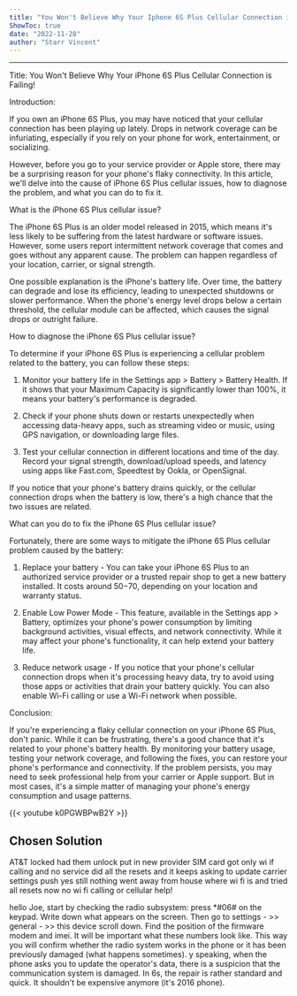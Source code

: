 ```yaml
---
title: "You Won't Believe Why Your Iphone 6S Plus Cellular Connection is Failing!"
ShowToc: true 
date: "2022-11-28"
author: "Starr Vincent"
---
```

*****
Title: You Won't Believe Why Your iPhone 6S Plus Cellular Connection is Failing!

Introduction:

If you own an iPhone 6S Plus, you may have noticed that your cellular connection has been playing up lately. Drops in network coverage can be infuriating, especially if you rely on your phone for work, entertainment, or socializing. 

However, before you go to your service provider or Apple store, there may be a surprising reason for your phone's flaky connectivity. In this article, we'll delve into the cause of iPhone 6S Plus cellular issues, how to diagnose the problem, and what you can do to fix it.

What is the iPhone 6S Plus cellular issue?

The iPhone 6S Plus is an older model released in 2015, which means it's less likely to be suffering from the latest hardware or software issues. However, some users report intermittent network coverage that comes and goes without any apparent cause. The problem can happen regardless of your location, carrier, or signal strength.

One possible explanation is the iPhone's battery life. Over time, the battery can degrade and lose its efficiency, leading to unexpected shutdowns or slower performance. When the phone's energy level drops below a certain threshold, the cellular module can be affected, which causes the signal drops or outright failure. 

How to diagnose the iPhone 6S Plus cellular issue?

To determine if your iPhone 6S Plus is experiencing a cellular problem related to the battery, you can follow these steps:

1. Monitor your battery life in the Settings app > Battery > Battery Health. If it shows that your Maximum Capacity is significantly lower than 100%, it means your battery's performance is degraded.

2. Check if your phone shuts down or restarts unexpectedly when accessing data-heavy apps, such as streaming video or music, using GPS navigation, or downloading large files.

3. Test your cellular connection in different locations and time of the day. Record your signal strength, download/upload speeds, and latency using apps like Fast.com, Speedtest by Ookla, or OpenSignal.

If you notice that your phone's battery drains quickly, or the cellular connection drops when the battery is low, there's a high chance that the two issues are related.

What can you do to fix the iPhone 6S Plus cellular issue?

Fortunately, there are some ways to mitigate the iPhone 6S Plus cellular problem caused by the battery:

1. Replace your battery - You can take your iPhone 6S Plus to an authorized service provider or a trusted repair shop to get a new battery installed. It costs around $50-$70, depending on your location and warranty status.

2. Enable Low Power Mode - This feature, available in the Settings app > Battery, optimizes your phone's power consumption by limiting background activities, visual effects, and network connectivity. While it may affect your phone's functionality, it can help extend your battery life.

3. Reduce network usage - If you notice that your phone's cellular connection drops when it's processing heavy data, try to avoid using those apps or activities that drain your battery quickly. You can also enable Wi-Fi calling or use a Wi-Fi network when possible.

Conclusion:

If you're experiencing a flaky cellular connection on your iPhone 6S Plus, don't panic. While it can be frustrating, there's a good chance that it's related to your phone's battery health. By monitoring your battery usage, testing your network coverage, and following the fixes, you can restore your phone's performance and connectivity. If the problem persists, you may need to seek professional help from your carrier or Apple support. But in most cases, it's a simple matter of managing your phone's energy consumption and usage patterns.

{{< youtube k0PGWBPwB2Y >}} 



## Chosen Solution
 AT&T locked had them unlock put in new provider SIM card got only wi if calling and no service did all the resets and it keeps asking to update carrier settings push yes still nothing went away from house where wi fi is and tried all resets now no wi fi calling or cellular help!

 hello Joe,
start by checking the radio subsystem: press *#06# on the keypad. Write down what appears on the screen. Then go to settings - >> general - >> this device scroll down. Find the position of the firmware modem and imei. It will be important what these numbers look like. This way you will confirm whether the radio system works in the phone or it has been previously damaged (what happens sometimes). y speaking, when the phone asks you to update the operator's data, there is a suspicion that the communication system is damaged. In 6s, the repair is rather standard and quick. It shouldn't be expensive anymore (it's 2016 phone).




